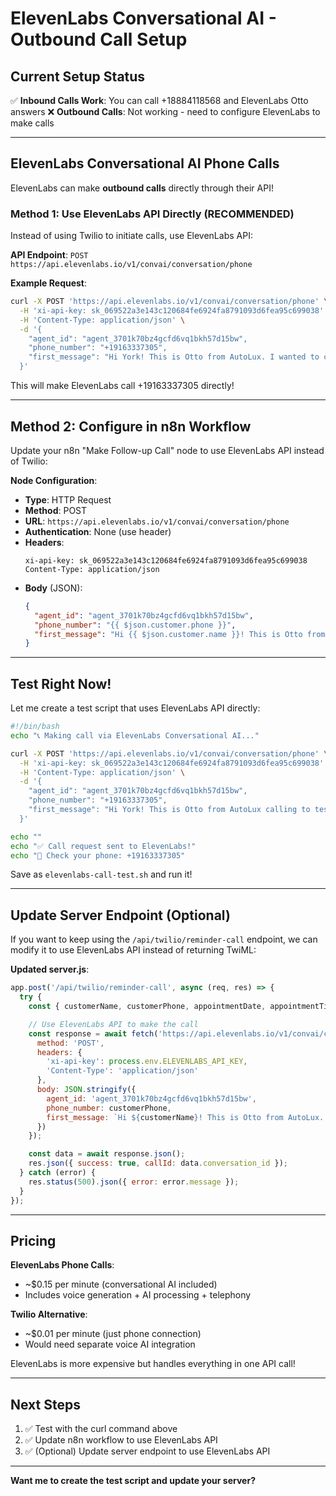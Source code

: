 # ElevenLabs Conversational AI - Outbound Call Setup

## Current Setup Status

✅ **Inbound Calls Work**: You can call +18884118568 and ElevenLabs Otto answers
❌ **Outbound Calls**: Not working - need to configure ElevenLabs to make calls

---

## ElevenLabs Conversational AI Phone Calls

ElevenLabs can make **outbound calls** directly through their API!

### Method 1: Use ElevenLabs API Directly (RECOMMENDED)

Instead of using Twilio to initiate calls, use ElevenLabs API:

**API Endpoint**: `POST https://api.elevenlabs.io/v1/convai/conversation/phone`

**Example Request**:
```bash
curl -X POST 'https://api.elevenlabs.io/v1/convai/conversation/phone' \
  -H 'xi-api-key: sk_069522a3e143c120684fe6924fa8791093d6fea95c699038' \
  -H 'Content-Type: application/json' \
  -d '{
    "agent_id": "agent_3701k70bz4gcfd6vq1bkh57d15bw",
    "phone_number": "+19163337305",
    "first_message": "Hi York! This is Otto from AutoLux. I wanted to confirm your appointment for October 23rd at 2 PM. Are you still available?"
  }'
```

This will make ElevenLabs call +19163337305 directly!

---

## Method 2: Configure in n8n Workflow

Update your n8n "Make Follow-up Call" node to use ElevenLabs API instead of Twilio:

**Node Configuration**:
- **Type**: HTTP Request
- **Method**: POST
- **URL**: `https://api.elevenlabs.io/v1/convai/conversation/phone`
- **Authentication**: None (use header)
- **Headers**:
  ```
  xi-api-key: sk_069522a3e143c120684fe6924fa8791093d6fea95c699038
  Content-Type: application/json
  ```
- **Body** (JSON):
  ```json
  {
    "agent_id": "agent_3701k70bz4gcfd6vq1bkh57d15bw",
    "phone_number": "{{ $json.customer.phone }}",
    "first_message": "Hi {{ $json.customer.name }}! This is Otto from AutoLux. I wanted to confirm your {{ $json.appointmentType }} appointment for {{ $json.appointmentDate }} at {{ $json.appointmentTime }}. Are you still available?"
  }
  ```

---

## Test Right Now!

Let me create a test script that uses ElevenLabs API directly:

```bash
#!/bin/bash
echo "📞 Making call via ElevenLabs Conversational AI..."

curl -X POST 'https://api.elevenlabs.io/v1/convai/conversation/phone' \
  -H 'xi-api-key: sk_069522a3e143c120684fe6924fa8791093d6fea95c699038' \
  -H 'Content-Type: application/json' \
  -d '{
    "agent_id": "agent_3701k70bz4gcfd6vq1bkh57d15bw",
    "phone_number": "+19163337305",
    "first_message": "Hi York! This is Otto from AutoLux calling to test our voice AI system. Can you hear me clearly?"
  }'

echo ""
echo "✅ Call request sent to ElevenLabs!"
echo "📱 Check your phone: +19163337305"
```

Save as `elevenlabs-call-test.sh` and run it!

---

## Update Server Endpoint (Optional)

If you want to keep using the `/api/twilio/reminder-call` endpoint, we can modify it to use ElevenLabs API instead of returning TwiML:

**Updated server.js**:
```javascript
app.post('/api/twilio/reminder-call', async (req, res) => {
  try {
    const { customerName, customerPhone, appointmentDate, appointmentTime, appointmentType } = req.body;

    // Use ElevenLabs API to make the call
    const response = await fetch('https://api.elevenlabs.io/v1/convai/conversation/phone', {
      method: 'POST',
      headers: {
        'xi-api-key': process.env.ELEVENLABS_API_KEY,
        'Content-Type': 'application/json'
      },
      body: JSON.stringify({
        agent_id: 'agent_3701k70bz4gcfd6vq1bkh57d15bw',
        phone_number: customerPhone,
        first_message: `Hi ${customerName}! This is Otto from AutoLux. I wanted to confirm your ${appointmentType} appointment for ${appointmentDate} at ${appointmentTime}. Are you still available?`
      })
    });

    const data = await response.json();
    res.json({ success: true, callId: data.conversation_id });
  } catch (error) {
    res.status(500).json({ error: error.message });
  }
});
```

---

## Pricing

**ElevenLabs Phone Calls**:
- ~$0.15 per minute (conversational AI included)
- Includes voice generation + AI processing + telephony

**Twilio Alternative**:
- ~$0.01 per minute (just phone connection)
- Would need separate voice AI integration

ElevenLabs is more expensive but handles everything in one API call!

---

## Next Steps

1. ✅ Test with the curl command above
2. ✅ Update n8n workflow to use ElevenLabs API
3. ✅ (Optional) Update server endpoint to use ElevenLabs API

---

**Want me to create the test script and update your server?**
